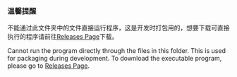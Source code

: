 ### 温馨提醒

不能通过此文件夹中的文件直接运行程序，这是开发时打包用的，想要下载可直接执行的程序请前往[Releases Page](https://github.com/NaiboWang/EasySpider/releases)下载。

Cannot run the program directly through the files in this folder. This is used for packaging during development. To download the executable program, please go to [Releases Page](https://github.com/NaiboWang/EasySpider/releases).